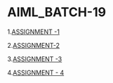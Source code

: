 # AIML_BATCH-19
1.[ASSIGNMENT -1 ](https://github.com/Rithin353/AIML_BATCH-19/blob/main/Assignment_1.ipynb)

2.[ASSIGNMENT-2](https://github.com/Rithin353/AIML_BATCH-19/blob/main/Assignment_2.ipynb)

3.[ASSIGNMENT -3](https://github.com/Rithin353/AIML_BATCH-19/blob/main/Assignment_3_AIML.ipynb)

4.[ASSIGNMENT - 4](https://github.com/Rithin353/AIML_BATCH-19/blob/main/Assignment_Lab04_AIML.ipynb) 
